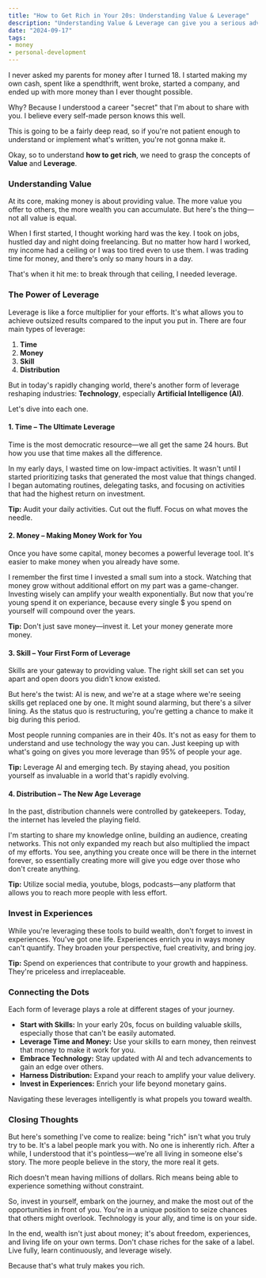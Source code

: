 ```yaml
---
title: "How to Get Rich in Your 20s: Understanding Value & Leverage"
description: "Understanding Value & Leverage can give you a serious advantage."
date: "2024-09-17"
tags:
- money
- personal-development
---
```


I never asked my parents for money after I turned 18. I started making my own cash, spent like a spendthrift, went broke, started a company, and ended up with more money than I ever thought possible.

Why? Because I understood a career "secret" that I'm about to share with you. I believe every self-made person knows this well.

This is going to be a fairly deep read, so if you're not patient enough to understand or implement what's written, you're not gonna make it.

Okay, so to understand **how to get rich**, we need to grasp the concepts of **Value** and **Leverage**.


### **Understanding Value**

At its core, making money is about providing value. The more value you offer to others, the more wealth you can accumulate. But here's the thing—not all value is equal.

When I first started, I thought working hard was the key. I took on jobs, hustled day and night doing freelancing. But no matter how hard I worked, my income had a ceiling or I was too tired even to use them. I was trading time for money, and there's only so many hours in a day.

That's when it hit me: to break through that ceiling, I needed leverage.

### **The Power of Leverage**

Leverage is like a force multiplier for your efforts. It's what allows you to achieve outsized results compared to the input you put in. There are four main types of leverage:

1. **Time**
2. **Money**
3. **Skill**
4. **Distribution**

But in today's rapidly changing world, there's another form of leverage reshaping industries: **Technology**, especially **Artificial Intelligence (AI)**.

Let's dive into each one.


#### **1. Time – The Ultimate Leverage**

Time is the most democratic resource—we all get the same 24 hours. But how you use that time makes all the difference.

In my early days, I wasted time on low-impact activities. It wasn't until I started prioritizing tasks that generated the most value that things changed. I began automating routines, delegating tasks, and focusing on activities that had the highest return on investment.

**Tip:** Audit your daily activities. Cut out the fluff. Focus on what moves the needle.

#### **2. Money – Making Money Work for You**

Once you have some capital, money becomes a powerful leverage tool. It's easier to make money when you already have some.

I remember the first time I invested a small sum into a stock. Watching that money grow without additional effort on my part was a game-changer. Investing wisely can amplify your wealth exponentially. But now that you're young spend it on experiance, because every single $ you spend on yourself will compound over the years.

**Tip:** Don't just save money—invest it. Let your money generate more money.

#### **3. Skill – Your First Form of Leverage**

Skills are your gateway to providing value. The right skill set can set you apart and open doors you didn't know existed.

But here's the twist: AI is new, and we're at a stage where we're seeing skills get replaced one by one. It might sound alarming, but there's a silver lining. As the status quo is restructuring, you're getting a chance to make it big during this period.

Most people running companies are in their 40s. It's not as easy for them to understand and use technology the way you can. Just keeping up with what's going on gives you more leverage than 95% of people your age.

**Tip:** Leverage AI and emerging tech. By staying ahead, you position yourself as invaluable in a world that's rapidly evolving.

#### **4. Distribution – The New Age Leverage**

In the past, distribution channels were controlled by gatekeepers. Today, the internet has leveled the playing field.

I'm starting to share my knowledge online, building an audience, creating networks. This not only expanded my reach but also multiplied the impact of my efforts. You see, anything you create once will be there in the internet forever, so essentially creating more will give you edge over those who don't create anything.

**Tip:** Utilize social media, youtube, blogs, podcasts—any platform that allows you to reach more people with less effort.


### **Invest in Experiences**

While you're leveraging these tools to build wealth, don't forget to invest in experiences. You've got one life. Experiences enrich you in ways money can't quantify. They broaden your perspective, fuel creativity, and bring joy.

**Tip:** Spend on experiences that contribute to your growth and happiness. They're priceless and irreplaceable.


### **Connecting the Dots**

Each form of leverage plays a role at different stages of your journey.

- **Start with Skills:** In your early 20s, focus on building valuable skills, especially those that can't be easily automated.
- **Leverage Time and Money:** Use your skills to earn money, then reinvest that money to make it work for you.
- **Embrace Technology:** Stay updated with AI and tech advancements to gain an edge over others.
- **Harness Distribution:** Expand your reach to amplify your value delivery.
- **Invest in Experiences:** Enrich your life beyond monetary gains.

Navigating these leverages intelligently is what propels you toward wealth.

### **Closing Thoughts**

But here's something I've come to realize: being "rich" isn't what you truly try to be. It's a label people mark you with. No one is inherently rich. After a while, I understood that it's pointless—we're all living in someone else's story. The more people believe in the story, the more real it gets.

Rich doesn't mean having millions of dollars. Rich means being able to experience something without constraint.

So, invest in yourself, embark on the journey, and make the most out of the opportunities in front of you. You're in a unique position to seize chances that others might overlook. Technology is your ally, and time is on your side.

In the end, wealth isn't just about money; it's about freedom, experiences, and living life on your own terms. Don't chase riches for the sake of a label. Live fully, learn continuously, and leverage wisely.

Because that's what truly makes you rich.
